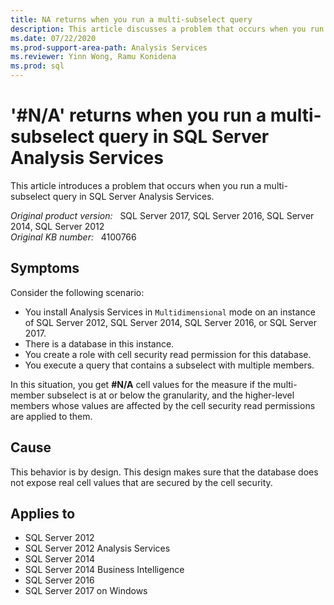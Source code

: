 ```yaml
---
title: NA returns when you run a multi-subselect query
description: This article discusses a problem that occurs when you run a multi subselect query in SQL Server Analysis Services.
ms.date: 07/22/2020
ms.prod-support-area-path: Analysis Services
ms.reviewer: Yinn Wong, Ramu Konidena
ms.prod: sql
---
```

# '#N/A' returns when you run a multi-subselect query in SQL Server Analysis Services

This article introduces a problem that occurs when you run a multi-subselect query in SQL Server Analysis Services.

_Original product version:_ &nbsp; SQL Server 2017, SQL Server 2016, SQL Server 2014, SQL Server 2012  
_Original KB number:_ &nbsp; 4100766

## Symptoms

Consider the following scenario:

- You install Analysis Services in `Multidimensional` mode on an instance of SQL Server 2012,  SQL Server 2014, SQL Server 2016, or SQL Server 2017.
- There is a database in this instance.
- You create a role with cell security read permission for this database.
- You execute a query that contains a subselect with multiple members.

In this situation, you get **#N/A** cell values for the measure if the multi-member subselect is at or below the granularity, and the higher-level members whose values are affected by the cell security read permissions are applied to them.

## Cause

This behavior is by design. This design makes sure that the database does not expose real cell values that are secured by the cell security.

## Applies to

- SQL Server 2012
- SQL Server 2012 Analysis Services
- SQL Server 2014
- SQL Server 2014 Business Intelligence
- SQL Server 2016
- SQL Server 2017 on Windows  
